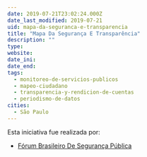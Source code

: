 ```yaml
---
date: 2019-07-21T23:02:24.000Z
date_last_modified: 2019-07-21
uid: mapa-da-seguranca-e-transparencia
title: "Mapa Da Segurança E Transparência"
description: ""
type: 
website: 
date_ini: 
date_end: 
tags:
  - monitoreo-de-servicios-publicos
  - mapeo-ciudadano
  - transparencia-y-rendicion-de-cuentas
  - periodismo-de-datos
cities: 
  - São Paulo
---
```


Esta iniciativa fue realizada por:

- [Fórum Brasileiro De Segurança Pública](/i/forum-brasileiro-de-seguranca-publica.html)
